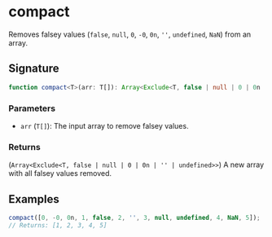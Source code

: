 # compact

Removes falsey values (`false`, `null`, `0`, `-0`, `0n`, `''`, `undefined`, `NaN`) from an array.

## Signature

```typescript
function compact<T>(arr: T[]): Array<Exclude<T, false | null | 0 | 0n | '' | undefined>>;
```

### Parameters

- `arr` (`T[]`): The input array to remove falsey values.

### Returns

(`Array<Exclude<T, false | null | 0 | 0n | '' | undefined>>`) A new array with all falsey values removed.

## Examples

```typescript
compact([0, -0, 0n, 1, false, 2, '', 3, null, undefined, 4, NaN, 5]);
// Returns: [1, 2, 3, 4, 5]
```
